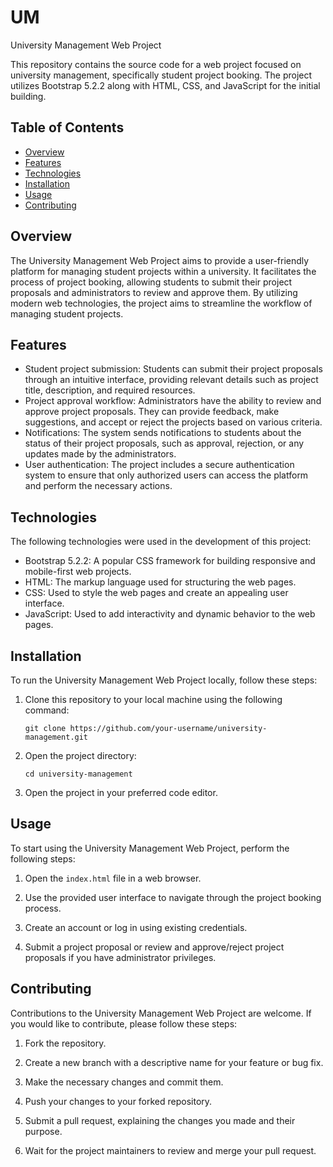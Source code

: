 # UM
University Management Web Project

This repository contains the source code for a web project focused on university management, specifically student project booking. The project utilizes Bootstrap 5.2.2 along with HTML, CSS, and JavaScript for the initial building.

## Table of Contents

- [Overview](#overview)
- [Features](#features)
- [Technologies](#technologies)
- [Installation](#installation)
- [Usage](#usage)
- [Contributing](#contributing)

## Overview

The University Management Web Project aims to provide a user-friendly platform for managing student projects within a university. It facilitates the process of project booking, allowing students to submit their project proposals and administrators to review and approve them. By utilizing modern web technologies, the project aims to streamline the workflow of managing student projects.

## Features

- Student project submission: Students can submit their project proposals through an intuitive interface, providing relevant details such as project title, description, and required resources.
- Project approval workflow: Administrators have the ability to review and approve project proposals. They can provide feedback, make suggestions, and accept or reject the projects based on various criteria.
- Notifications: The system sends notifications to students about the status of their project proposals, such as approval, rejection, or any updates made by the administrators.
- User authentication: The project includes a secure authentication system to ensure that only authorized users can access the platform and perform the necessary actions.

## Technologies

The following technologies were used in the development of this project:

- Bootstrap 5.2.2: A popular CSS framework for building responsive and mobile-first web projects.
- HTML: The markup language used for structuring the web pages.
- CSS: Used to style the web pages and create an appealing user interface.
- JavaScript: Used to add interactivity and dynamic behavior to the web pages.

## Installation

To run the University Management Web Project locally, follow these steps:

1. Clone this repository to your local machine using the following command:

   ```
   git clone https://github.com/your-username/university-management.git
   ```

2. Open the project directory:

   ```
   cd university-management
   ```

3. Open the project in your preferred code editor.

## Usage

To start using the University Management Web Project, perform the following steps:

1. Open the `index.html` file in a web browser.

2. Use the provided user interface to navigate through the project booking process.

3. Create an account or log in using existing credentials.

4. Submit a project proposal or review and approve/reject project proposals if you have administrator privileges.

## Contributing

Contributions to the University Management Web Project are welcome. If you would like to contribute, please follow these steps:

1. Fork the repository.

2. Create a new branch with a descriptive name for your feature or bug fix.

3. Make the necessary changes and commit them.

4. Push your changes to your forked repository.

5. Submit a pull request, explaining the changes you made and their purpose.

6. Wait for the project maintainers to review and merge your pull request.
